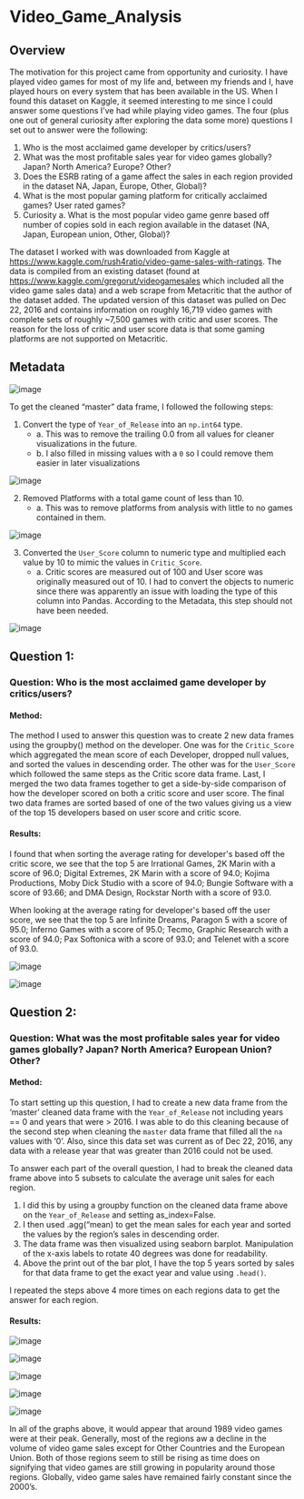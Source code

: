 # Video_Game_Analysis

## Overview

The motivation for this project came from opportunity and curiosity.  I have played video games for most of my life and, between my friends and I, have played hours on every system that has been available in the US.  When I found this dataset on Kaggle, it seemed interesting to me since I could answer some questions I’ve had while playing video games.  The four (plus one out of general curiosity after exploring the data some more) questions I set out to answer were the following:


1.	Who is the most acclaimed game developer by critics/users?
2.	What was the most profitable sales year for video games globally? Japan? North America? Europe? Other?
3.	Does the ESRB rating of a game affect the sales in each region provided in the dataset NA, Japan, Europe, Other, Global)? 
4.	What is the most popular gaming platform for critically acclaimed games? User rated games?
5.	Curiosity
a.	What is the most popular video game genre based off number of copies sold in each region available in the dataset (NA, Japan, European union, Other, Global)?

The dataset I worked with was downloaded from Kaggle at https://www.kaggle.com/rush4ratio/video-game-sales-with-ratings.  The data is compiled from an existing dataset (found at https://www.kaggle.com/gregorut/videogamesales which included all the video game sales data) and a web scrape from Metacritic that the author of the dataset added.  The updated version of this dataset was pulled on Dec 22, 2016 and contains information on roughly 16,719 video games with complete sets of roughly ~7,500 games with critic and user scores. The reason for the loss of critic and user score data is that some gaming platforms are not supported on Metacritic.

## Metadata
![image](https://user-images.githubusercontent.com/20977403/42422890-79d7a2fa-82bd-11e8-8164-e9c03ea10a6d.png)

To get the cleaned “master” data frame, I followed the following steps:

1.	Convert the type of `Year_of_Release` into an `np.int64` type.  
    * a.	This was to remove the trailing 0.0 from all values for cleaner visualizations in the future.
    * b.	I also filled in missing values with a `0` so I could remove them easier in later visualizations

![image](https://user-images.githubusercontent.com/20977403/42422848-8e2a2b5c-82bc-11e8-8cbe-4940174655d6.png)

2.	Removed Platforms with a total game count of less than 10.  
    * a.	This was to remove platforms from analysis with little to no games contained in them.

![image](https://user-images.githubusercontent.com/20977403/42422900-a7656e00-82bd-11e8-864b-9c24c8e589be.png)

3.	Converted the `User_Score` column to numeric type and multiplied each value by 10 to mimic the values in `Critic_Score`.
    * a.	Critic scores are measured out of 100 and User score was originally measured out of 10.  I had to convert the objects to numeric since there was apparently an issue with loading the type of this column into Pandas.  According to the Metadata, this step should not have been needed.

![image](https://user-images.githubusercontent.com/20977403/42422903-bbd798ea-82bd-11e8-9f69-6efc4bf95e1c.png)

## Question 1:

### Question: Who is the most acclaimed game developer by critics/users?

#### Method:
The method I used to answer this question was to create 2 new data frames using the groupby() method on the developer.  One was for the `Critic_Score` which aggregated the mean score of each Developer, dropped null values, and sorted the values in descending order.  The other was for the `User_Score` which followed the same steps as the Critic score data frame.  Last, I merged the two data frames together to get a side-by-side comparison of how the developer scored on both a critic score and user score.  The final two data frames are sorted based of one of the two values giving us a view of the top 15 developers based on user score and critic score.

#### Results:
I found that when sorting the average rating for developer's based off the critic score, we see that the top 5 are Irrational Games, 2K Marin with a score of 96.0; Digital Extremes, 2K Marin with a score of 94.0; Kojima Productions, Moby Dick Studio with a score of 94.0; Bungie Software with a score of 93.66; and DMA Design, Rockstar North with a score of 93.0.

When looking at the average rating for developer's based off the user score, we see that the top 5 are Infinite Dreams, Paragon 5 with a score of 95.0; Inferno Games with a score of 95.0; Tecmo, Graphic Research with a score of 94.0; Pax Softonica with a score of 93.0; and Telenet with a score of 93.0.

![image](https://user-images.githubusercontent.com/20977403/42422913-f3aa7b98-82bd-11e8-915b-4ff0e503f959.png)

![image](https://user-images.githubusercontent.com/20977403/42422915-f914633c-82bd-11e8-99fc-d8ec55ba032f.png)

## Question 2:

### Question: What was the most profitable sales year for video games globally? Japan? North America? European Union? Other?

#### Method:
To start setting up this question, I had to create a new data frame from the ‘master’ cleaned data frame with the `Year_of_Release` not including years == 0 and years that were > 2016.  I was able to do this cleaning because of the second step when cleaning the `master` data frame that filled all the `na` values with ‘0’.  Also, since this data set was current as of Dec 22, 2016, any data with a release year that was greater than 2016 could not be used.  

To answer each part of the overall question, I had to break the cleaned data frame above into 5 subsets to calculate the average unit sales for each region.  
1.	I did this by using a groupby function on the cleaned data frame above on the `Year_of_Release` and setting as_index=False.  
2.	I then used .agg(“mean) to get the mean sales for each year and sorted the values by the region’s sales in descending order.  
3.	The data frame was then visualized using seaborn barplot.  Manipulation of the x-axis labels to rotate 40 degrees was done for readability.  
4.	Above the print out of the bar plot, I have the top 5 years sorted by sales for that data frame to get the exact year and value using `.head()`.

I repeated the steps above 4 more times on each regions data to get the answer for each region.

#### Results:

![image](https://user-images.githubusercontent.com/20977403/42422926-56ce02bc-82be-11e8-8cb0-a00f1504d1b8.png)

![image](https://user-images.githubusercontent.com/20977403/42422931-67e95254-82be-11e8-881b-4851369ce0db.png)

![image](https://user-images.githubusercontent.com/20977403/42422938-7c9a19ae-82be-11e8-8621-4078c4d24686.png)

![image](https://user-images.githubusercontent.com/20977403/42422940-8db102ac-82be-11e8-8840-c5bfe97d83ec.png)

![image](https://user-images.githubusercontent.com/20977403/42422945-af69918e-82be-11e8-924a-eca89f1f1ee6.png)

In all of the graphs above, it would appear that around 1989 video games were at their peak.  Generally, most of the regions aw a decline in the volume of video game sales except for Other Countries and the European Union.  Both of those regions seem to still be rising as time does on signifying that video games are still growing in popularity around those regions. Globally, video game sales have remained fairly constant since the 2000’s.
